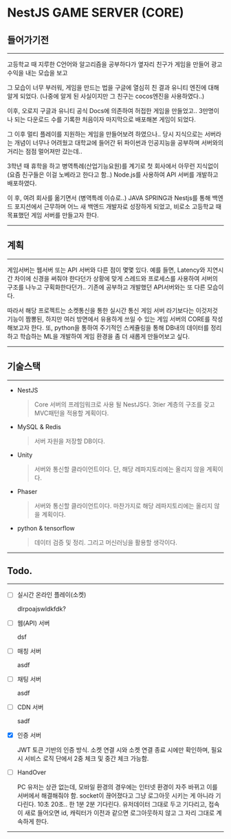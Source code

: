 # NestJS GAME SERVER (CORE)

## 들어가기전
***
고등학교 때 지루한 C언어와 알고리즘을 공부하다가 옆자리 친구가 게임을 만들어 광고 수익을 내는 모습을 보고 

그 모습이 너무 부러워, 게임을 만드는 법을 구글에 열심히 친 결과 유니티 엔진에 대해 알게 되었다.
(나중에 알게 된 사실이지만 그 친구는 cocos엔진을 사용하였다..) 

이후, 오로지 구글과 유니티 공식 Docs에 의존하여 허접한 게임을 만들었고.. 3만명이나 되는 다운로드 수를 기록한 처음이자 마지막으로 배포해본 게임이 되었다.

그 이후 멀티 플레이를 지원하는 게임을 만들어보려 하였으나.. 당시 지식으로는 서버라는 개념이 너무나 어려웠고 대학교에 들어간 뒤 파이썬과 인공지능을 공부하며 서버와의 거리는 점점 멀어져만 갔는데..

3학년 때 휴학을 하고 병역특례(산업기능요원)를 계기로 첫 회사에서 아무런 지식없이(요즘 친구들은 이걸 노베라고 한다고 함..) Node.js를 사용하여 API 서버를 개발하고 배포하였다.

이 후, 여려 회사를 옮기면서 (병역특례 이슈로..) JAVA SPRING과 Nestjs를 통해 백엔드 포지션에서 근무하며 어느 새 백엔드 개발자로 성장하게 되었고, 비로소 고등학교 때 목표했던 게임 서버를 만들고자 한다.

***

## 계획

***
게임서버는 웹서버 또는 API 서버와 다른 점이 몇몇 있다.
예를 들면, Latency와 지연시간 차이에 신경을 써줘야 한다던가
상황에 맞게 스레드와 프로세스를 사용하여 서버의 구조를 나누고 구획화한다던가.. 기존에 공부하고 개발했던 API서버와는 또 다른 모습이다.

따라서 해당 프로젝트는 소켓통신을 통한 실시간 통신 게임 서버 라기보다는 이것저것 기능이 짬뽕된, 하지만 여러 방면에서 유용하게 쓰일 수 있는 게임 서버의 CORE를 작성해보고자 한다. 또, python을 통하여 주기적인 스케쥴링을 통해 DB내의 데이터를 정리하고 학습하는 ML을 개발하여 게임 환경을 좀 더 새롭게 만들어보고 싶다.
***

## 기술스택
***
- NestJS
    > Core 서버의 프레임워크로 사용 될 NestJS다. 3tier 계층의  구조를 갖고 MVC패턴을 적용할 계획이다.
- MySQL & Redis
    > 서버 자원을 저장할 DB이다.
- Unity
    > 서버와 통신할 클라이언트이다. 단, 해당 레파지토리에는 올리지 않을 계획이다.
- Phaser
    > 서버와 통신할 클라이언트이다. 마찬가지로 해당 레파지토리에는 올리지 않을 계획이다.
- python & tensorflow
    > 데이터 검증 및 정리. 그리고 머신러닝을 활용할 생각이다.
***

## Todo.
***
- [ ] 실시간 온라인 플레이(소켓)

    dlrpoajswldkfdk?

- [ ] 웹(API) 서버

    dsf

- [ ] 매칭 서버

    asdf

- [ ] 채팅 서버

    asdf

- [ ] CDN 서버

    sadf

- [X] 인증 서버

    JWT 토큰 기반의 인증 방식. 소켓 연결 시와 소켓 연결 종료 시에만 확인하며,
    필요 시 서비스 로직 단에서 2중 체크 및 중간 체크 가능함.

- [ ] HandOver

    PC 유저는 상관 없는데, 모바일 환경의 경우에는 인터넷 환경이 자주 바뀌고 이를 서버에서 해결해줘야 함. socket이 끊어졌다고 그냥 로그아웃 시키는 게 아니라 기다린다. 10초 20초.. 한 1분 2분 기다린다. 유저데이터 그대로 두고 기다리고, 접속이 새로 들어오면 id, 캐릭터가 이전과 같으면 로그아웃하지 않고 그 자리 그대로 계속하게 한다. 

***